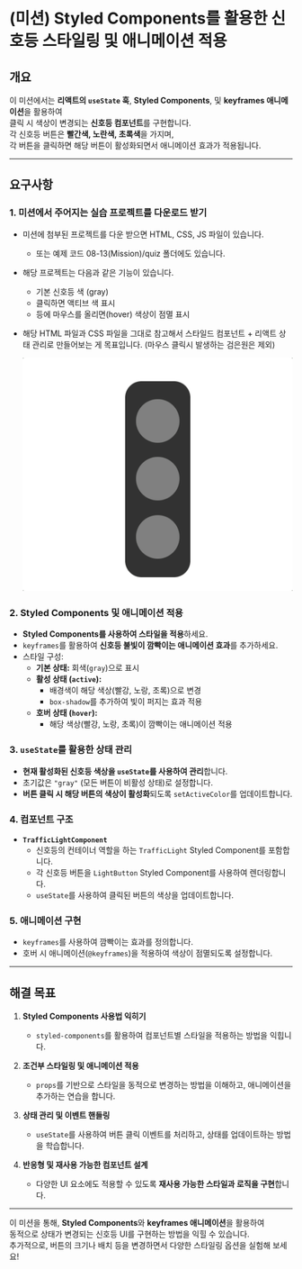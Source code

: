 # (미션) Styled Components를 활용한 신호등 스타일링 및 애니메이션 적용

## 개요

이 미션에서는 **리액트의 `useState` 훅**, **Styled Components**, 및 **keyframes 애니메이션**을 활용하여  
클릭 시 색상이 변경되는 **신호등 컴포넌트**를 구현합니다.  
각 신호등 버튼은 **빨간색, 노란색, 초록색**을 가지며,  
각 버튼을 클릭하면 해당 버튼이 활성화되면서 애니메이션 효과가 적용됩니다.

---

## 요구사항

### 1. 미션에서 주어지는 실습 프로젝트를 다운로드 받기

- 미션에 첨부된 프로젝트를 다운 받으면 HTML, CSS, JS 파일이 있습니다.
  - 또는 예제 코드 08-13(Mission)/quiz 폴더에도 있습니다.
- 해당 프로젝트는 다음과 같은 기능이 있습니다.
  - 기본 신호등 색 (gray)
  - 클릭하면 액티브 색 표시
  - 등에 마우스를 올리면(hover) 색상이 점멸 표시
- 해당 HTML 파일과 CSS 파일을 그대로 참고해서 스타일드 컴포넌트 + 리액트 상태 관리로 만들어보는 게 목표입니다. (마우스 클릭시 발생하는 검은원은 제외)

  ![alt text](result.gif)

### 2. Styled Components 및 애니메이션 적용

- **Styled Components를 사용하여 스타일을 적용**하세요.
- `keyframes`를 활용하여 **신호등 불빛이 깜빡이는 애니메이션 효과**를 추가하세요.
- 스타일 구성:
  - **기본 상태:** 회색(`gray`)으로 표시
  - **활성 상태 (`active`):**
    - 배경색이 해당 색상(빨강, 노랑, 초록)으로 변경
    - `box-shadow`를 추가하여 빛이 퍼지는 효과 적용
  - **호버 상태 (`hover`):**
    - 해당 색상(빨강, 노랑, 초록)이 깜빡이는 애니메이션 적용

### 3. `useState`를 활용한 상태 관리

- **현재 활성화된 신호등 색상을 `useState`를 사용하여 관리**합니다.
- 초기값은 `"gray"` (모든 버튼이 비활성 상태)로 설정합니다.
- **버튼 클릭 시 해당 버튼의 색상이 활성화**되도록 `setActiveColor`를 업데이트합니다.

### 4. 컴포넌트 구조

- **`TrafficLightComponent`**
  - 신호등의 컨테이너 역할을 하는 `TrafficLight` Styled Component를 포함합니다.
  - 각 신호등 버튼을 `LightButton` Styled Component를 사용하여 렌더링합니다.
  - `useState`를 사용하여 클릭된 버튼의 색상을 업데이트합니다.

### 5. 애니메이션 구현

- `keyframes`를 사용하여 깜빡이는 효과를 정의합니다.
- 호버 시 애니메이션(`@keyframes`)을 적용하여 색상이 점멸되도록 설정합니다.

---

## 해결 목표

1. **Styled Components 사용법 익히기**

   - `styled-components`를 활용하여 컴포넌트별 스타일을 적용하는 방법을 익힙니다.

2. **조건부 스타일링 및 애니메이션 적용**

   - `props`를 기반으로 스타일을 동적으로 변경하는 방법을 이해하고, 애니메이션을 추가하는 연습을 합니다.

3. **상태 관리 및 이벤트 핸들링**

   - `useState`를 사용하여 버튼 클릭 이벤트를 처리하고, 상태를 업데이트하는 방법을 학습합니다.

4. **반응형 및 재사용 가능한 컴포넌트 설계**
   - 다양한 UI 요소에도 적용할 수 있도록 **재사용 가능한 스타일과 로직을 구현**합니다.

---

이 미션을 통해, **Styled Components**와 **keyframes 애니메이션**을 활용하여  
동적으로 상태가 변경되는 신호등 UI를 구현하는 방법을 익힐 수 있습니다.  
추가적으로, 버튼의 크기나 배치 등을 변경하면서 다양한 스타일링 옵션을 실험해 보세요!
